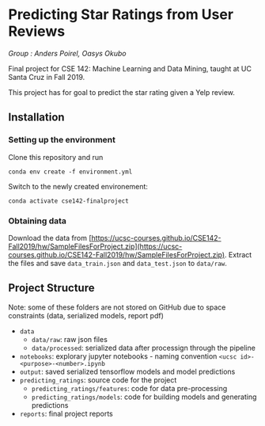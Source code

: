 # Predicting Star Ratings from User Reviews

*Group : Anders Poirel, Oasys Okubo*

Final project for CSE 142: Machine Learning and Data Mining, taught at UC Santa Cruz in Fall 2019.

This project has for goal to predict the star rating given a Yelp review.

## Installation

### Setting up the environment
Clone this repository and run

```
conda env create -f environment.yml
```
Switch to the newly created environement:
```
conda activate cse142-finalproject
```

### Obtaining data

Download the data from [https://ucsc-courses.github.io/CSE142-Fall2019/hw/SampleFilesForProject.zip](https://ucsc-courses.github.io/CSE142-Fall2019/hw/SampleFilesForProject.zip). Extract the files and save `data_train.json` and `data_test.json` to `data/raw`.

## Project Structure

Note: some of these folders are not stored on GitHub due to space constraints (data, serialized models, report pdf)

* `data`
    * `data/raw`: raw json files
    * `data/processed`: serialized data after processign through the pipeline
* `notebooks`: explorary jupyter notebooks - naming convention `<ucsc id>-<purpose>-<number>.ipynb`
* `output`: saved serialized tensorflow models and model predictions
* `predicting_ratings`: source code for the project
    * `predicting_ratings/features`: code for data pre-processing
    * `predicting_ratings/models`: code for building models and generating predictions
* `reports`: final project reports
